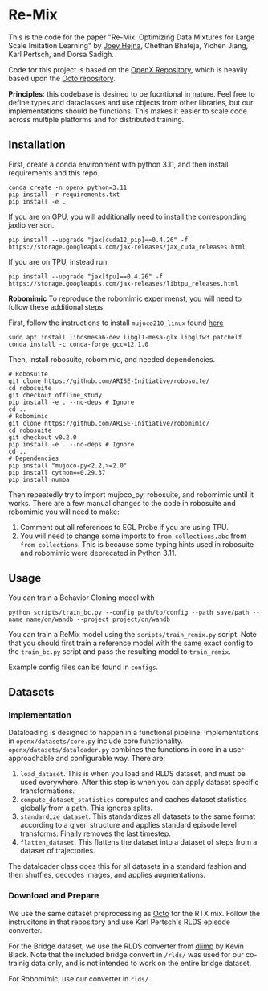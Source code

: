 # Re-Mix

This is the code for the paper "Re-Mix: Optimizing Data Mixtures for Large Scale Imitation Learning" by [Joey Hejna](https://jhejna.github.io), Chethan Bhateja, Yichen Jiang, Karl Pertsch, and Dorsa Sadigh. 

Code for this project is based on the [OpenX Repository](https://github.com/jhejna/openx), which is heavily based upon the [Octo repository](https://github.com/octo-models/octo).

**Principles**: this codebase is desined to be fucntional in nature. Feel free to define types and dataclasses and use objects from other libraries, but our implementations should be functions. This makes it easier to scale code across multiple platforms and for distributed training.

## Installation
First, create a conda environment with python 3.11, and then install requirements and this repo.
```
conda create -n openx python=3.11
pip install -r requirements.txt
pip install -e .
```
If you are on GPU, you will additionally need to install the corresponding jaxlib verison.
```
pip install --upgrade "jax[cuda12_pip]==0.4.26" -f https://storage.googleapis.com/jax-releases/jax_cuda_releases.html
```
If you are on TPU, instead run:
```
pip install --upgrade "jax[tpu]==0.4.26" -f https://storage.googleapis.com/jax-releases/libtpu_releases.html
```

**Robomimic**
To reproduce the robomimic experimenst, you will need to follow these additional steps. 

First, follow the instructions to install `mujoco210_linux` found [here](https://github.com/openai/mujoco-py)

```
sudo apt install libosmesa6-dev libgl1-mesa-glx libglfw3 patchelf
conda install -c conda-forge gcc=12.1.0
```

Then, install robosuite, robomimic, and needed dependencies.
```
# Robosuite
git clone https://github.com/ARISE-Initiative/robosuite/
cd robosuite
git checkout offline_study
pip install -e . --no-deps # Ignore
cd ..
# Robomimic
git clone https://github.com/ARISE-Initiative/robomimic/
cd robosuite
git checkout v0.2.0
pip install -e . --no-deps # Ignore
cd ..
# Dependencies
pip install "mujoco-py<2.2,>=2.0"
pip install cython==0.29.37
pip install numba
```

Then repeatedly try to import mujoco_py, robosuite, and robomimic until it works. There are a few manual changes to the code in robosuite and robomimic you will need to make:
1. Comment out all references to EGL Probe if you are using TPU.
2. You will need to change some imports to `from collections.abc` from `from collections`. This is because some typing hints used in robosuite and robomimic were deprecated in Python 3.11.

## Usage

You can train a Behavior Cloning model with
```
python scripts/train_bc.py --config path/to/config --path save/path --name name/on/wandb --project project/on/wandb
```

You can train a ReMix model using the `scripts/train_remix.py` script. Note that you should first train a reference model with the same exact config to the `train_bc.py` script and pass the resulting model to `train_remix`.

Example config files can be found in `configs`.

## Datasets

### Implementation

Dataloading is designed to happen in a functional pipeline. Implementations in `openx/datasets/core.py` include core functionality. `openx/datasets/dataloader.py` combines the functions in core in a user-approachable and configurable way. There are:

1. `load_dataset`. This is when you load and RLDS dataset, and must be used everywhere. After this step is when you can apply dataset specific transformations.
2. `compute_dataset_statistics` computes and caches dataset statistics globally from a path. This ignores splits.
3. `standardize_dataset`. This standardizes all datasets to the same format according to a given structure and applies standard episode level transforms. Finally removes the last timestep.
4. `flatten_dataset`. This flattens the dataset into a dataset of steps from a dataset of trajectories.

The dataloader class does this for all datasets in a standard fashion and then shuffles, decodes images, and applies augmentations.

### Download and Prepare

We use the same dataset preprocessing as [Octo](https://github.com/octo-models/octo) for the RTX mix. Follow the instrucitons in that repository and use Karl Pertsch's RLDS episode converter.

For the Bridge dataset, we use the RLDS converter from [dlimp](https://github.com/kvablack/dlimp/tree/main/rlds_converters) by Kevin Black. Note that the included bridge convert in `/rlds/` was used for our co-trainig data only, and is not intended to work on the entire bridge dataset.

For Robomimic, use our converter in `rlds/`.